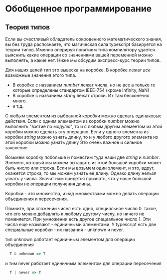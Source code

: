 # Обобщенное программирование

## Теория типов

Если вы счастливый обладатель сокровенного математического знания, вы без труда распознаете, что магическая сила typescript базируется на теории типов. Именно оперируя понятием типа компилятору удается выяснить какие операции со значениями вашей переменной можно выполнять, а какие нет. Ниже мы обсудим экспресс-курс теории типов.

Для наших целей тип это вывеска на коробке. В коробке лежат *все* возможные значения этого типа.

* В коробке с названием *number* лежат числа, но не все а только те которые определены стандартом IEEE-754 (кроме Infinity, NaN)
* В коробке с названием *string* лежат строки. Их там бесконечно много.
* и т.д.

C любым элементом из выбранной коробки можно сделать одинаковые действия. Если с одним элементом из коробки *number* можно выполнить "взятие по модулю", то и с любым другим элементом из этой коробки можно сделать эту операцию. Если у одного элемента из коробки *string* можно узнать длину, то и у любого другого элемента из этой коробки можно узнать длину Это очень важное и сильное заявление.

Возьмем коробку побольше и поместим туда наши две *string* и *number*.  Элемент, который мы можем вытащить из этой большой коробки может быть число или строка. Если мы возьмем один элемент, и это, вдруг, окажется строка, то мы можем узнать ее длину. Однако длину нельзя узнать у числа. Значит нам придется признать, что у наше большой коробки не операции получения длины.

Коробки - это множества, и над множествами можно делать операции  объединения и пересечения.

Помните, при сложении чисел есть одно, специальное число 0. такое, что его можно добавлять к любому другому числу, но ничего не поменяется. При умножении есть другое специальное число 1. Эти числа еще называют - единичными элементами. У typescript есть две специальные коробки - их названия - unknown и  never.

тип unknown работает единичным элементом для операции объединения

```typescript
  T & unknown => T
```

и тим never работает единичным элементом для операции пересечения

```typescript
  T | never => T
```
